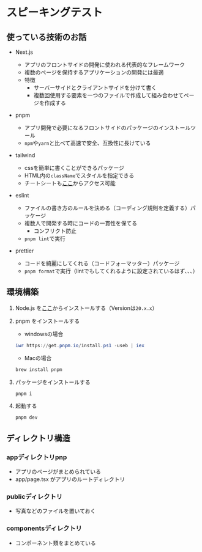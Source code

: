 # スピーキングテスト

## 使っている技術のお話

- Next.js
  - アプリのフロントサイドの開発に使われる代表的なフレームワーク
  - 複数のページを保持するアプリケーションの開発には最適
  - 特徴
    - サーバーサイドとクライアントサイドを分けて書く
    - 複数回使用する要素を一つのファイルで作成して組み合わせてページを作成する
- pnpm
  - アプリ開発で必要になるフロントサイドのパッケージのインストールツール
  - `npm`や`yarn`と比べて高速で安全、互換性に長けている

- tailwind
  - cssを簡単に書くことができるパッケージ
  - HTML内の`className`でスタイルを指定できる
  - チートシートも[ここ](https://nerdcave.com/tailwind-cheat-sheet)からアクセス可能

- eslint
  - ファイルの書き方のルールを決める（コーディング規則を定義する）パッケージ
  - 複数人で開発する時にコードの一貫性を保てる
    - コンフリクト防止
  - `pnpm lint`で実行

- prettier
  - コードを綺麗にしてくれる（コードフォーマッター）パッケージ
  - `pnpm format`で実行（lintでもしてくれるように設定されているはず、、、）

## 環境構築

1. Node.js を[ここ](https://nodejs.org/en)からインストールする（Versionは`20.x.x`）

2. pnpm をインストールする
   - windowsの場合
  
    ``` powershell
    iwr https://get.pnpm.io/install.ps1 -useb | iex
    ```

    - Macの場合

    ``` zsh
    brew install pnpm
    ```

3. パッケージをインストールする

   ``` zsh
   pnpm i
   ```
   
4. 起動する

   ``` zsh
   pnpm dev
   ```

## ディレクトリ構造

### appディレクトリpnp

- アプリのページがまとめられている
- app/page.tsx がアプリのルートディレクトリ

### publicディレクトリ

- 写真などのファイルを置いておく

### componentsディレクトリ

- コンポーネント類をまとめている
